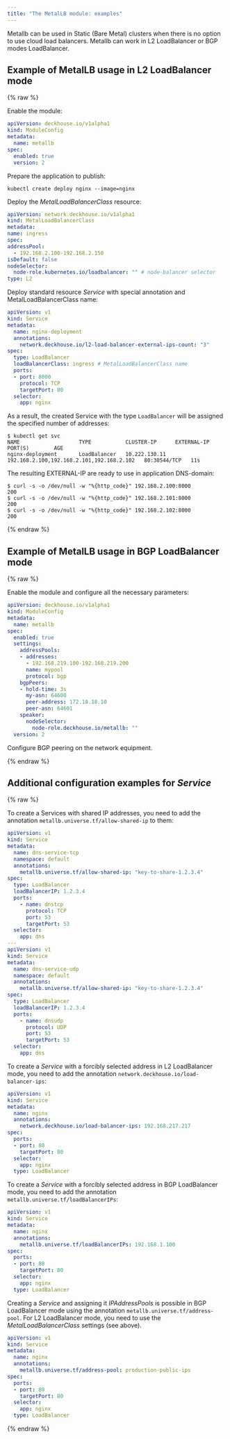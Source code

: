 ```yaml
---
title: "The MetalLB module: examples"
---
```


Metallb can be used in Static (Bare Metal) clusters when there is no option to use cloud load balancers. Metallb can work in L2 LoadBalancer or BGP modes LoadBalancer.

## Example of MetalLB usage in L2 LoadBalancer mode

{% raw %}

Enable the module:

```yaml
apiVersion: deckhouse.io/v1alpha1
kind: ModuleConfig
metadata:
  name: metallb
spec:
  enabled: true
  version: 2
```

Prepare the application to publish:

```shell
kubectl create deploy nginx --image=nginx
```

Deploy the _MetalLoadBalancerClass_ resource:

  ```yaml
apiVersion: network.deckhouse.io/v1alpha1
kind: MetalLoadBalancerClass
metadata:
  name: ingress
spec:
  addressPool:
    - 192.168.2.100-192.168.2.150
  isDefault: false
  nodeSelector:
    node-role.kubernetes.io/loadbalancer: "" # node-balancer selector
  type: L2
```

Deploy standard resource _Service_ with special annotation and MetalLoadBalancerClass name:

```yaml
apiVersion: v1
kind: Service
metadata:
  name: nginx-deployment
  annotations:
    network.deckhouse.io/l2-load-balancer-external-ips-count: "3"
spec:
  type: LoadBalancer
  loadBalancerClass: ingress # MetalLoadBalancerClass name
  ports:
  - port: 8000
    protocol: TCP
    targetPort: 80
  selector:
    app: nginx
```

As a result, the created Service with the type `LoadBalancer` will be assigned the specified number of addresses:

```shell
$ kubectl get svc
NAME                   TYPE           CLUSTER-IP      EXTERNAL-IP                                 PORT(S)        AGE
nginx-deployment       LoadBalancer   10.222.130.11   192.168.2.100,192.168.2.101,192.168.2.102   80:30544/TCP   11s
```

The resulting EXTERNAL-IP are ready to use in application DNS-domain:

```shell
$ curl -s -o /dev/null -w "%{http_code}" 192.168.2.100:8000
200
$ curl -s -o /dev/null -w "%{http_code}" 192.168.2.101:8000
200
$ curl -s -o /dev/null -w "%{http_code}" 192.168.2.102:8000
200
```

{% endraw %}

## Example of MetalLB usage in BGP LoadBalancer mode

{% raw %}

Enable the module and configure all the necessary parameters:

```yaml
apiVersion: deckhouse.io/v1alpha1
kind: ModuleConfig
metadata:
  name: metallb
spec:
  enabled: true
  settings:
    addressPools:
    - addresses:
      - 192.168.219.100-192.168.219.200
      name: mypool
      protocol: bgp
    bgpPeers:
    - hold-time: 3s
      my-asn: 64600
      peer-address: 172.18.18.10
      peer-asn: 64601
    speaker:
      nodeSelector:
        node-role.deckhouse.io/metallb: ""
  version: 2
```

Configure BGP peering on the network equipment.

{% endraw %}

## Additional configuration examples for _Service_

{% raw %}

To create a Services with shared IP addresses, you need to add the annotation `metallb.universe.tf/allow-shared-ip` to them:

```yaml
apiVersion: v1
kind: Service
metadata:
  name: dns-service-tcp
  namespace: default
  annotations:
    metallb.universe.tf/allow-shared-ip: "key-to-share-1.2.3.4"
spec:
  type: LoadBalancer
  loadBalancerIP: 1.2.3.4
  ports:
    - name: dnstcp
      protocol: TCP
      port: 53
      targetPort: 53
  selector:
    app: dns
---
apiVersion: v1
kind: Service
metadata:
  name: dns-service-udp
  namespace: default
  annotations:
    metallb.universe.tf/allow-shared-ip: "key-to-share-1.2.3.4"
spec:
  type: LoadBalancer
  loadBalancerIP: 1.2.3.4
  ports:
    - name: dnsudp
      protocol: UDP
      port: 53
      targetPort: 53
  selector:
    app: dns
```

To create a _Service_ with a forcibly selected address in L2 LoadBalancer mode, you need to add the annotation `network.deckhouse.io/load-balancer-ips`:

```yaml
apiVersion: v1
kind: Service
metadata:
  name: nginx
  annotations:
    network.deckhouse.io/load-balancer-ips: 192.168.217.217
spec:
  ports:
  - port: 80
    targetPort: 80
  selector:
    app: nginx
  type: LoadBalancer
```

To create a _Service_ with a forcibly selected address in BGP LoadBalancer mode, you need to add the annotation `metallb.universe.tf/loadBalancerIPs`:

```yaml
apiVersion: v1
kind: Service
metadata:
  name: nginx
  annotations:
    metallb.universe.tf/loadBalancerIPs: 192.168.1.100
spec:
  ports:
  - port: 80
    targetPort: 80
  selector:
    app: nginx
  type: LoadBalancer
```

Creating a _Service_ and assigning it _IPAddressPools_ is possible in BGP LoadBalancer mode using the annotation `metallb.universe.tf/address-pool`. For L2 LoadBalancer mode, you need to use the _MetalLoadBalancerClass_ settings (see above).

```yaml
apiVersion: v1
kind: Service
metadata:
  name: nginx
  annotations:
    metallb.universe.tf/address-pool: production-public-ips
spec:
  ports:
  - port: 80
    targetPort: 80
  selector:
    app: nginx
  type: LoadBalancer
```

{% endraw %}
